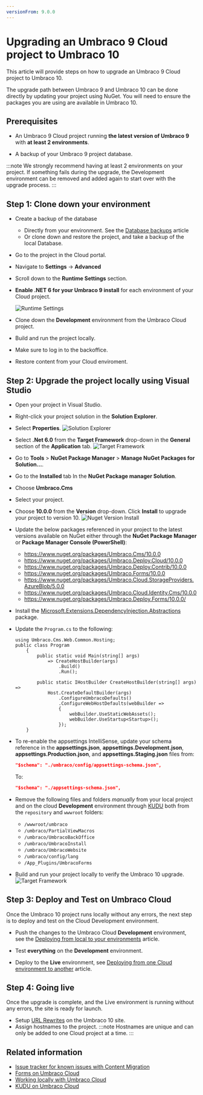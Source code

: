 ```yaml
---
versionFrom: 9.0.0
---
```


# Upgrading an Umbraco 9 Cloud project to Umbraco 10

This article will provide steps on how to upgrade an Umbraco 9 Cloud project to Umbraco 10.

The upgrade path between Umbraco 9 and Umbraco 10 can be done directly by updating your project using NuGet. You will need to ensure the packages you are using are available in Umbraco 10.

## Prerequisites

* An Umbraco 9 Cloud project running **the latest version of Umbraco 9** with **at least 2 environments**.

* A backup of your Umbraco 9 project database.

:::note
We strongly recommend having at least 2 environments on your project. If something fails during the upgrade, the Development environment can be removed and added again to start over with the upgrade process.
:::

## Step 1: Clone down your environment

* Create a backup of the database
  * Directly from your environment. See the [Database backups](https://our.umbraco.com/documentation/umbraco-cloud/Databases/Backups/) article 
  * Or clone down and restore the project, and take a backup of the local Database.

* Go to the project in the Cloud portal.
* Navigate to **Settings** -> **Advanced**
* Scroll down to the **Runtime Settings** section.
* **Enable .NET 6 for your Umbraco 9 install** for each environment of your Cloud project.

    ![Runtime Settings](images/Runtime-Settings.png)

* Clone down the **Development** environment from the Umbraco Cloud project.
* Build and run the project locally.
* Make sure to log in to the backoffice.
* Restore content from your Cloud enviroment.

## Step 2: Upgrade the project locally using Visual Studio

* Open your project in Visual Studio.

* Right-click your project solution in the **Solution Explorer**.
* Select **Properties**.
    ![Solution Explorer](images/Solution-Explorer.png)

* Select **.Net 6.0** from the **Target Framework** drop-down in the **General** section of the **Application** tab.
    ![Target Framework](images/Target-Framework.png)

* Go to **Tools** > **NuGet Package Manager** > **Manage NuGet Packages for Solution...**.

* Go to the **Installed** tab In the **NuGet Package manager Solution**.
* Choose **Umbraco.Cms**

* Select your project.
* Choose **10.0.0** from the **Version** drop-down.
Click **Install** to upgrade your project to version 10.
    ![Nuget Version Install](images/Nuget-Version-Install.png)

* Update the below packages referenced in your project to the latest versions available on NuGet either through the **NuGet Package Manager** or **Package Manager Console (PowerShell)**:
  * <https://www.nuget.org/packages/Umbraco.Cms/10.0.0>
  * <https://www.nuget.org/packages/Umbraco.Deploy.Cloud/10.0.0>
  * <https://www.nuget.org/packages/Umbraco.Deploy.Contrib/10.0.0>
  * <https://www.nuget.org/packages/Umbraco.Forms/10.0.0>
  * <https://www.nuget.org/packages/Umbraco.Cloud.StorageProviders.AzureBlob/5.0.0>
  * <https://www.nuget.org/packages/Umbraco.Cloud.Identity.Cms/10.0.0>
  * <https://www.nuget.org/packages/Umbraco.Deploy.Forms/10.0.0/>

* Install the [Microsoft.Extensions.DependencyInjection.Abstractions](https://www.nuget.org/packages/Microsoft.Extensions.DependencyInjection.Abstractions/6.0.0) package.

* Update the `Program.cs` to the following:

    ```CSharp
    using Umbraco.Cms.Web.Common.Hosting;
    public class Program
        {
            public static void Main(string[] args)
                => CreateHostBuilder(args)
                    .Build()
                    .Run();

            public static IHostBuilder CreateHostBuilder(string[] args) =>
                Host.CreateDefaultBuilder(args)
                    .ConfigureUmbracoDefaults()
                    .ConfigureWebHostDefaults(webBuilder =>
                    {
                        webBuilder.UseStaticWebAssets();
                        webBuilder.UseStartup<Startup>();
                    });
        }
    ```

* To re-enable the appsettings IntelliSense, update your schema reference in the **appsettings.json**, **appsettings.Development.json**, **appsettings.Production.json**, and **appsettings.Staging.json** files from:

    ```json
    "$schema": "./umbraco/config/appsettings-schema.json",
    ```

    To:

    ```json
    "$schema": "./appsettings-schema.json",
    ```

* Remove the following files and folders *manually* from your local project and on the cloud **Development** environment through [KUDU](../../Set-Up/Power-Tools/index.md) both from the `repository` and `wwwroot` folders:

  * `/wwwroot/umbraco`
  * `/umbraco/PartialViewMacros`
  * `/umbraco/UmbracoBackOffice`
  * `/umbraco/UmbracoInstall`
  * `/umbraco/UmbracoWebsite`
  * `/umbraco/config/lang`
  * `/App_Plugins/UmbracoForms`

* Build and run your project locally to verify the Umbraco 10 upgrade.
    ![Target Framework](images/verify-v10-upgrade-locally.png)

## Step 3: Deploy and Test on Umbraco Cloud

Once the Umbraco 10 project runs locally without any errors, the next step is to deploy and test on the Cloud Development environment.

* Push the changes to the Umbraco Cloud **Development** environment, see the [Deploying from local to your environments](../../Deployment/Local-to-Cloud/index.md) article.

* Test **everything** on the **Development** environment.

* Deploy to the **Live** environment, see [Deploying from one Cloud environment to another](../../Deployment/Cloud-to-Cloud/index.md) article.

## Step 4: Going live

Once the upgrade is complete, and the Live environment is running without any errors, the site is ready for launch.

* Setup [URL Rewrites](../../../Reference/Routing/IISRewriteRules/index.md) on the Umbraco 10 site.
* Assign hostnames to the project.
    :::note
    Hostnames are unique and can only be added to one Cloud project at a time.
    :::

## Related information

* [Issue tracker for known issues with Content Migration](https://github.com/umbraco/UmbracoDocs/issues)
* [Forms on Umbraco Cloud](../../Deployment/Umbraco-Forms-on-Cloud)
* [Working locally with Umbraco Cloud](../../Set-Up/Working-Locally/)
* [KUDU on Umbraco Cloud](../../Set-Up/Power-Tools/)
